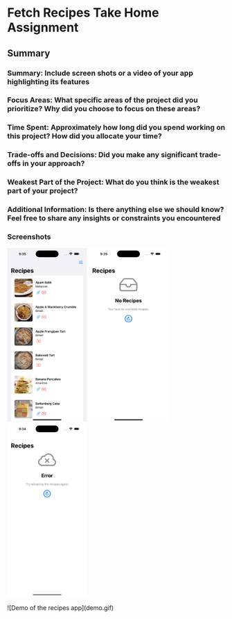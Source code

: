 # Fetch Recipes Take Home Assignment

## Summary



### Summary: Include screen shots or a video of your app highlighting its features

### Focus Areas: What specific areas of the project did you prioritize? Why did you choose to focus on these areas?

### Time Spent: Approximately how long did you spend working on this project? How did you allocate your time?

### Trade-offs and Decisions: Did you make any significant trade-offs in your approach?

### Weakest Part of the Project: What do you think is the weakest part of your project?

### Additional Information: Is there anything else we should know? Feel free to share any insights or constraints you encountered

### Screenshots
<p float="left">
    <img src="/Recipes.png" alt="Recipes Loaded" height="400">
    <img src="/No-Recipes.png" alt="Recipes not available" height="400">
    <img src="/Malformed-Recipes.png" alt="Recipe Issue" height="400">
</p>
![Demo of the recipes app](demo.gif)
